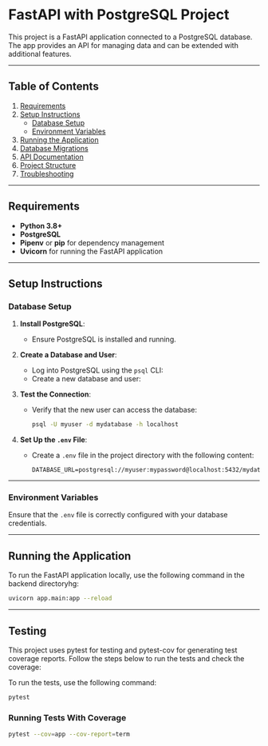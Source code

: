 # FastAPI with PostgreSQL Project

This project is a FastAPI application connected to a PostgreSQL database. The app provides an API for managing data and can be extended with additional features.

---

## Table of Contents

1. [Requirements](#requirements)
2. [Setup Instructions](#setup-instructions)
    - [Database Setup](#database-setup)
    - [Environment Variables](#environment-variables)
3. [Running the Application](#running-the-application)
4. [Database Migrations](#database-migrations)
5. [API Documentation](#api-documentation)
6. [Project Structure](#project-structure)
7. [Troubleshooting](#troubleshooting)

---

## Requirements

- **Python 3.8+**
- **PostgreSQL**
- **Pipenv** or **pip** for dependency management
- **Uvicorn** for running the FastAPI application

---

## Setup Instructions

### Database Setup

1. **Install PostgreSQL**:
   - Ensure PostgreSQL is installed and running.

2. **Create a Database and User**:
   - Log into PostgreSQL using the `psql` CLI:
   - Create a new database and user:

3. **Test the Connection**:
   - Verify that the new user can access the database:
     ```bash
     psql -U myuser -d mydatabase -h localhost
     ```

4. **Set Up the `.env` File**:
   - Create a `.env` file in the project directory with the following content:
     ```env
     DATABASE_URL=postgresql://myuser:mypassword@localhost:5432/mydatabase
     ```

---

### Environment Variables

Ensure that the `.env` file is correctly configured with your database credentials.

---

## Running the Application

To run the FastAPI application locally, use the following command in the backend directoryhg:
```bash
uvicorn app.main:app --reload
```
---

## Testing 

This project uses pytest for testing and pytest-cov for generating test coverage reports. Follow the steps below to run the tests and check the coverage:

To run the tests, use the following command:

```bash
pytest
```

### Running Tests With Coverage

```bash
pytest --cov=app --cov-report=term
```